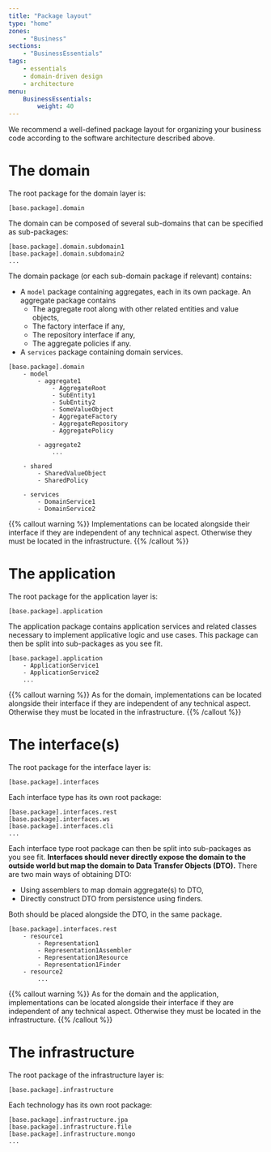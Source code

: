```yaml
---
title: "Package layout"
type: "home"
zones:
    - "Business"
sections:
    - "BusinessEssentials"
tags:
    - essentials
    - domain-driven design
    - architecture
menu:
    BusinessEssentials:
        weight: 40
---
```


We recommend a well-defined package layout for organizing your business code according to the software architecture 
described above.

# The domain

The root package for the domain layer is:

```plain
[base.package].domain
```
    
The domain can be composed of several sub-domains that can be specified as sub-packages: 

```plain
[base.package].domain.subdomain1
[base.package].domain.subdomain2
...
```

The domain package (or each sub-domain package if relevant) contains:
 
* A `model` package containing aggregates, each in its own package. An aggregate package contains
  * The aggregate root along with other related entities and value objects,
  * The factory interface if any,
  * The repository interface if any,
  * The aggregate policies if any.
* A `services` package containing domain services.
 
```plain
[base.package].domain
    - model
        - aggregate1
            - AggregateRoot
            - SubEntity1
            - SubEntity2
            - SomeValueObject
            - AggregateFactory
            - AggregateRepository
            - AggregatePolicy
            
        - aggregate2
            ...
            
    - shared
        - SharedValueObject
        - SharedPolicy

    - services
        - DomainService1
        - DomainService2
```

{{% callout warning %}}
Implementations can be located alongside their interface if they are independent of any technical aspect. 
Otherwise they must be located in the infrastructure.
{{% /callout %}}

# The application

The root package for the application layer is:

```plain
[base.package].application
```

The application package contains application services and related classes necessary to implement applicative logic and
use cases. This package can then be split into sub-packages as you see fit. 

```plain
[base.package].application
    - ApplicationService1
    - ApplicationService2
    ...
```

{{% callout warning %}}
As for the domain, implementations can be located alongside their interface if they are independent of any technical aspect. 
Otherwise they must be located in the infrastructure.
{{% /callout %}}

# The interface(s)

The root package for the interface layer is:

```plain
[base.package].interfaces
```

Each interface type has its own root package:

```plain
[base.package].interfaces.rest
[base.package].interfaces.ws
[base.package].interfaces.cli
...
```

Each interface type root package can then be split into sub-packages as you see fit. **Interfaces should never directly expose
the domain to the outside world but map the domain to Data Transfer Objects (DTO).** There are two main ways of obtaining
DTO:
 
* Using assemblers to map domain aggregate(s) to DTO,
* Directly construct DTO from persistence using finders. 

Both should be placed alongside the DTO, in the same package. 
    
```plain
[base.package].interfaces.rest
    - resource1
        - Representation1
        - Representation1Assembler
        - Representation1Resource
        - Representation1Finder
    - resource2
        ...
```

{{% callout warning %}}
As for the domain and the application, implementations can be located alongside their interface if they are independent 
of any technical aspect. Otherwise they must be located in the infrastructure.
{{% /callout %}}

# The infrastructure

The root package of the infrastructure layer is:

```plain
[base.package].infrastructure
```

Each technology has its own root package:
  
```plain
[base.package].infrastructure.jpa
[base.package].infrastructure.file
[base.package].infrastructure.mongo
...
```
